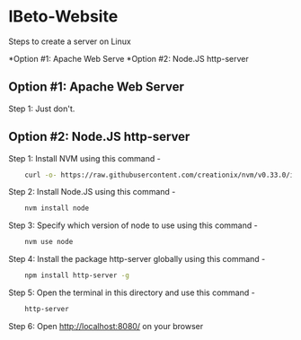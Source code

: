 # IBeto-Website

Steps to create a server on Linux

*Option #1: Apache Web Serve
*Option #2: Node.JS http-server

## Option #1: Apache Web Server
Step 1: Just don't.

## Option #2: Node.JS http-server
Step 1: Install NVM using this command -
```sh
	curl -o- https://raw.githubusercontent.com/creationix/nvm/v0.33.0/install.sh | bash
```
Step 2: Install Node.JS using this command - 
```sh
	nvm install node
```

Step 3: Specify which version of node to use using this command -
```sh
	nvm use node
```

Step 4: Install the package http-server globally using this command -
```sh
	npm install http-server -g
```

Step 5: Open the terminal in this directory and use this command -
```sh
	http-server
```

Step 6: Open [http://localhost:8080/](http://localhost:8080/) on your browser